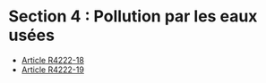 #  Section 4 : Pollution par les eaux usées

* [Article R4222-18](./LEGIARTI000018532300.md)
* [Article R4222-19](./LEGIARTI000018532298.md)
